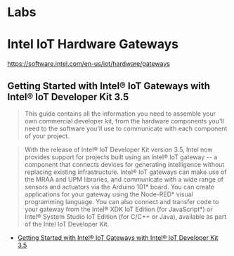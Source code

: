# Labs

# Intel IoT Hardware Gateways

https://software.intel.com/en-us/iot/hardware/gateways

## Getting Started with Intel® IoT Gateways with Intel® IoT Developer Kit 3.5

> This guide contains all the information you need to assemble your own commercial developer kit, from the hardware components you'll need to the software you'll use to communicate with each component of your project.

> With the release of Intel® IoT Developer Kit version 3.5, Intel now provides support for projects built using an Intel® IoT gateway -- a component that connects devices for generating intelligence without replacing existing infrastructure. Intel® IoT gateways can make use of the MRAA and UPM libraries, and communicate with a wide range of sensors and actuators via the Arduino 101* board. You can create applications for your gateway using the Node-RED* visual programming language. You can also connect and transfer code to your gateway from the Intel® XDK IoT Edition (for JavaScript*) or Intel® System Studio IoT Edition (for C/C++ or Java), available as part of the Intel IoT Developer Kit.

- [Getting Started with Intel® IoT Gateways with Intel® IoT Developer Kit 3.5](https://software.intel.com/en-us/getting-started-with-intel-iot-gateways-and-iotdk)
